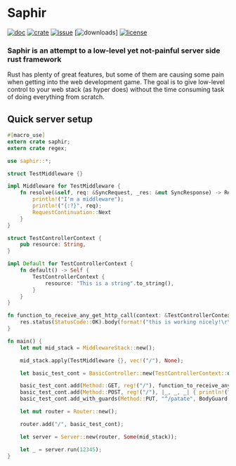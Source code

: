 # Saphir
[![doc](https://docs.rs/saphir/badge.svg)](https://docs.rs/saphir/)
[![crate](https://img.shields.io/crates/v/saphir.svg)](https://crates.io/crates/saphir)
[![issue](https://img.shields.io/github/issues/richerarc/saphir.svg)](https://github.com/richerarc/saphir/issues)
[![downloads](https://img.shields.io/crates/d/saphir.svg)]
[![license](https://img.shields.io/crates/l/saphir.svg)](https://github.com/richerarc/saphir/blob/master/LICENSE)

### Saphir is an attempt to a low-level yet not-painful server side rust framework
Rust has plenty of great features, but some of them are causing some pain when getting into the web development game. The goal is to give low-level control to your web stack (as hyper does) without the time consuming task of doing everything from scratch.

## Quick server setup
```rust
#[macro_use]
extern crate saphir;
extern crate regex;

use saphir::*;

struct TestMiddleware {}

impl Middleware for TestMiddleware {
    fn resolve(&self, req: &SyncRequest, _res: &mut SyncResponse) -> RequestContinuation {
        println!("I'm a middleware");
        println!("{:?}", req);
        RequestContinuation::Next
    }
}

struct TestControllerContext {
    pub resource: String,
}

impl Default for TestControllerContext {
    fn default() -> Self {
        TestControllerContext {
            resource: "This is a string".to_string(),
        }
    }
}

fn function_to_receive_any_get_http_call(context: &TestControllerContext, _req: &SyncRequest, res: &mut SyncResponse) {
    res.status(StatusCode::OK).body(format!("this is working nicely!\r\n the context string is : {}", context.resource));
}

fn main() {
    let mut mid_stack = MiddlewareStack::new();

    mid_stack.apply(TestMiddleware {}, vec!("/"), None);

    let basic_test_cont = BasicController::new(TestControllerContext::default());

    basic_test_cont.add(Method::GET, reg!("/"), function_to_receive_any_get_http_call);
    basic_test_cont.add(Method::POST, reg!("/"), |_, _, _| { println!("this was a post request") });
    basic_test_cont.add_with_guards(Method::PUT, "^/patate", BodyGuard.into(), |_,_,_| {println!("this is only reachable if the request has a body")});

    let mut router = Router::new();

    router.add("/", basic_test_cont);

    let server = Server::new(router, Some(mid_stack));

    let _ = server.run(12345);
}
```
